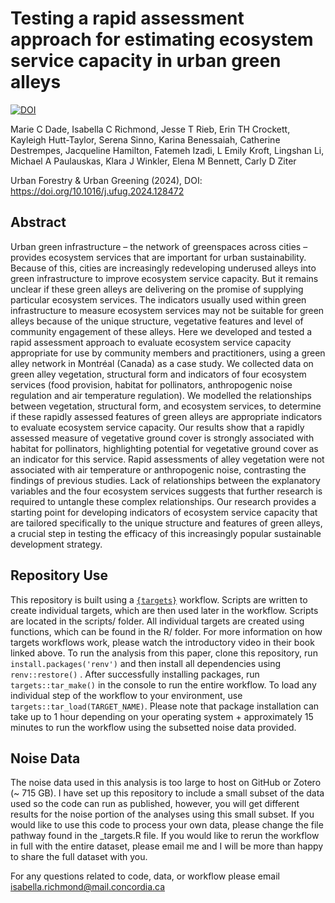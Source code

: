 # Testing a rapid assessment approach for estimating ecosystem service capacity in urban green alleys

[![DOI](https://zenodo.org/badge/374765335.svg)](https://zenodo.org/doi/10.5281/zenodo.10891664)

Marie C Dade, Isabella C Richmond, Jesse T Rieb, Erin TH Crockett, Kayleigh Hutt-Taylor, Serena Sinno, Karina Benessaiah, Catherine Destrempes, Jacqueline Hamilton, Fatemeh Izadi, L Emily Kroft, Lingshan Li, Michael A Paulauskas, Klara J Winkler, Elena M Bennett, Carly D Ziter

Urban Forestry & Urban Greening (2024), DOI: https://doi.org/10.1016/j.ufug.2024.128472 

## Abstract 
Urban green infrastructure – the network of greenspaces across cities – provides ecosystem services that are important for urban sustainability. Because of this, cities are increasingly redeveloping underused alleys into green infrastructure to improve ecosystem service capacity. But it remains unclear if these green alleys are delivering on the promise of supplying particular ecosystem services. The indicators usually used within green infrastructure to measure ecosystem services may not be suitable for green alleys because of the unique structure, vegetative features and level of community engagement of these alleys. Here we developed and tested a rapid assessment approach to evaluate ecosystem service capacity appropriate for use by community members and practitioners, using a green alley network in Montréal (Canada) as a case study. We collected data on green alley vegetation, structural form and indicators of four ecosystem services (food provision, habitat for pollinators, anthropogenic noise regulation and air temperature regulation). We modelled the relationships between vegetation, structural form, and ecosystem services, to determine if these rapidly assessed features of green alleys are appropriate indicators to evaluate ecosystem service capacity. Our results show that a rapidly assessed measure of vegetative ground cover is strongly associated with habitat for pollinators, highlighting potential for vegetative ground cover as an indicator for this service. Rapid assessments of alley vegetation were not associated with air temperature or anthropogenic noise, contrasting the findings of previous studies. Lack of relationships between the explanatory variables and the four ecosystem services suggests that further research is required to untangle these complex relationships. Our research provides a starting point for developing indicators of ecosystem service capacity that are tailored specifically to the unique structure and features of green alleys, a crucial step in testing the efficacy of this increasingly popular sustainable development strategy.

## Repository Use 
This repository is built using a [`{targets}`](https://books.ropensci.org/targets/) workflow. Scripts are written to create individual targets, which are then used later in the workflow. Scripts are located in the scripts/ folder. All individual targets are created using functions, which can be found in the R/ folder. For more information on how targets workflows work, please watch the introductory video in their book linked above. To run the analysis from this paper, clone this repository, run `install.packages('renv')` and then install all dependencies using `renv::restore()` . After successfully installing packages, run `targets::tar_make()` in the console to run the entire workflow. To load any individual step of the workflow to your environment, use `targets::tar_load(TARGET_NAME)`. Please note that package installation can take up to 1 hour depending on your operating system + approximately 15 minutes to run the workflow using the subsetted noise data provided.

## Noise Data
The noise data used in this analysis is too large to host on GitHub or Zotero (~ 715 GB). I have set up this repository to include a small subset of the data used so the code can run as published, however, you will get different results for the noise portion of the analyses using this small subset. If you would like to use this code to process your own data, please change the file pathway found in the _targets.R file. If you would like to rerun the workflow in full with the entire dataset, please email me and I will be more than happy to share the full dataset with you.

For any questions related to code, data, or workflow please email isabella.richmond@mail.concordia.ca
